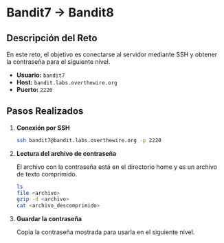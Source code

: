 # Bandit7 → Bandit8

## Descripción del Reto

En este reto, el objetivo es conectarse al servidor mediante SSH y obtener la contraseña para el siguiente nivel.

- **Usuario:** `bandit7`
- **Host:** `bandit.labs.overthewire.org`
- **Puerto:** `2220`

## Pasos Realizados

1. **Conexión por SSH**

    ```bash
    ssh bandit7@bandit.labs.overthewire.org -p 2220
    ```

2. **Lectura del archivo de contraseña**

    El archivo con la contraseña está en el directorio home y es un archivo de texto comprimido.

    ```bash
    ls
    file <archivo>
    gzip -d <archivo>
    cat <archivo_descomprimido>
    ```

3. **Guardar la contraseña**

    Copia la contraseña mostrada para usarla en el siguiente nivel.
